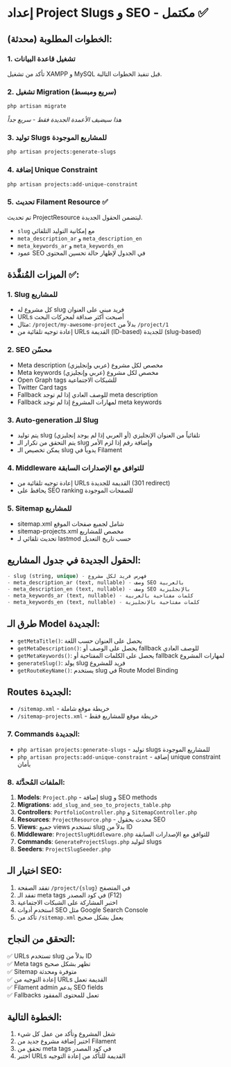 # إعداد Project Slugs و SEO - مكتمل ✅

## الخطوات المطلوبة (محدثة):

### 1. تشغيل قاعدة البيانات
تأكد من تشغيل XAMPP و MySQL قبل تنفيذ الخطوات التالية.

### 2. تشغيل Migration (سريع ومبسط)
```bash
php artisan migrate
```
*هذا سيضيف الأعمدة الجديدة فقط - سريع جداً*

### 3. توليد Slugs للمشاريع الموجودة
```bash
php artisan projects:generate-slugs
```

### 4. إضافة Unique Constraint
```bash
php artisan projects:add-unique-constraint
```

### 5. تحديث Filament Resource ✅
تم تحديث ProjectResource ليتضمن الحقول الجديدة.
- `slug` مع إمكانية التوليد التلقائي
- `meta_description_ar` و `meta_description_en` 
- `meta_keywords_ar` و `meta_keywords_en`
- عمود SEO في الجدول لإظهار حالة تحسين المحتوى

## الميزات المُنفَّذة ✅:

### 1. Slug للمشاريع
- كل مشروع له slug فريد مبني على العنوان
- URLs أصبحت أكثر صداقة لمحركات البحث  
- مثال: `/project/my-awesome-project` بدلاً من `/project/1`
- إعادة توجيه تلقائية من URLs القديمة (ID-based) للجديدة (slug-based)

### 2. SEO محسّن
- Meta description مخصص لكل مشروع (عربي وإنجليزي)
- Meta keywords مخصص لكل مشروع (عربي وإنجليزي)  
- Open Graph tags للشبكات الاجتماعية
- Twitter Card tags
- Fallback للوصف العادي إذا لم توجد meta description
- Fallback لمهارات المشروع إذا لم توجد meta keywords

### 3. Auto-generation للـ Slug
- يتم توليد slug تلقائياً من العنوان الإنجليزي (أو العربي إذا لم يوجد إنجليزي)
- يتم التحقق من تكرار الـ slug وإضافة رقم إذا لزم الأمر
- يمكن تخصيص الـ slug يدوياً في Filament

### 4. Middleware للتوافق مع الإصدارات السابقة
- إعادة توجيه تلقائية من URLs القديمة للجديدة (301 redirect)
- يحافظ على SEO ranking للصفحات الموجودة

### 5. Sitemap للمشاريع
- sitemap.xml شامل لجميع صفحات الموقع
- sitemap-projects.xml مخصص للمشاريع
- تحديث تلقائي لـ lastmod حسب تاريخ التعديل

## الحقول الجديدة في جدول المشاريع:

```sql
- slug (string, unique) - فهرس فريد لكل مشروع
- meta_description_ar (text, nullable) - وصف SEO بالعربية
- meta_description_en (text, nullable) - وصف SEO بالإنجليزية  
- meta_keywords_ar (text, nullable) - كلمات مفتاحية بالعربية
- meta_keywords_en (text, nullable) - كلمات مفتاحية بالإنجليزية
```

## طرق الـ Model الجديدة:

- `getMetaTitle()`: يحصل على العنوان حسب اللغة
- `getMetaDescription()`: يحصل على الوصف أو fallback للوصف العادي  
- `getMetaKeywords()`: يحصل على الكلمات المفتاحية أو fallback لمهارات المشروع
- `generateSlug()`: يولد slug فريد للمشروع
- `getRouteKeyName()`: يستخدم slug في Route Model Binding

## Routes الجديدة:

- `/sitemap.xml` - خريطة موقع شاملة
- `/sitemap-projects.xml` - خريطة موقع للمشاريع فقط

### 7. Commands الجديدة:
- `php artisan projects:generate-slugs` - توليد slugs للمشاريع الموجودة
- `php artisan projects:add-unique-constraint` - إضافة unique constraint بأمان

### 8. الملفات المُحدَّثة:

1. **Models**: `Project.php` - إضافة slug و SEO methods
2. **Migrations**: `add_slug_and_seo_to_projects_table.php`
3. **Controllers**: `PortfolioController.php` و `SitemapController.php`
4. **Resources**: `ProjectResource.php` - محدث بحقول SEO
5. **Views**: جميع views تستخدم slug بدلاً من ID
6. **Middleware**: `ProjectSlugMiddleware.php` للتوافق مع الإصدارات السابقة
7. **Commands**: `GenerateProjectSlugs.php` لتوليد slugs
8. **Seeders**: `ProjectSlugSeeder.php`

## اختبار الـ SEO:

1. تفقد الصفحة `/project/{slug}` في المتصفح
2. تفقد الـ meta tags في كود المصدر (F12)
3. اختبر المشاركة على الشبكات الاجتماعية
4. استخدم أدوات SEO مثل Google Search Console
5. تأكد من `/sitemap.xml` يعمل بشكل صحيح

## التحقق من النجاح:

✅ URLs تستخدم slug بدلاً من ID  
✅ Meta tags تظهر بشكل صحيح  
✅ Sitemap متوفرة ومحدثة  
✅ إعادة التوجيه من URLs القديمة تعمل  
✅ Filament admin يدعم SEO fields  
✅ Fallbacks تعمل للمحتوى المفقود  

## الخطوة التالية:
1. شغل المشروع وتأكد من عمل كل شيء
2. اختبر إضافة مشروع جديد من Filament
3. تحقق من meta tags في كود المصدر
4. اختبر URLs القديمة للتأكد من إعادة التوجيه
